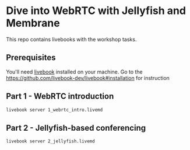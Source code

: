# Dive into WebRTC with Jellyfish and Membrane

This repo contains livebooks with the workshop tasks.

## Prerequisites

You'll need [livebook]() installed on your machine.
Go to the https://github.com/livebook-dev/livebook#installation for instruction

## Part 1 - WebRTC introduction

```bash
livebook server 1_webrtc_intro.livemd
```

## Part 2 - Jellyfish-based conferencing

```bash
livebook server 2_jellyfish.livemd
```
